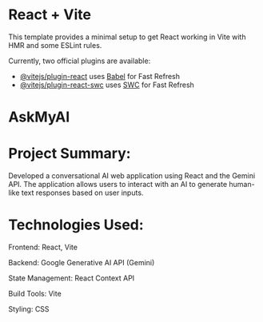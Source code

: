 # React + Vite

This template provides a minimal setup to get React working in Vite with HMR and some ESLint rules.

Currently, two official plugins are available:

- [@vitejs/plugin-react](https://github.com/vitejs/vite-plugin-react/blob/main/packages/plugin-react/README.md) uses [Babel](https://babeljs.io/) for Fast Refresh
- [@vitejs/plugin-react-swc](https://github.com/vitejs/vite-plugin-react-swc) uses [SWC](https://swc.rs/) for Fast Refresh

 # AskMyAI

 # Project Summary:

Developed a conversational AI web application using React and the Gemini API. The application allows users to interact with an AI to generate human-like text responses based on user inputs.


# Technologies Used:

Frontend: React, Vite

Backend: Google Generative AI API (Gemini)

State Management: React Context API

Build Tools: Vite

Styling: CSS
